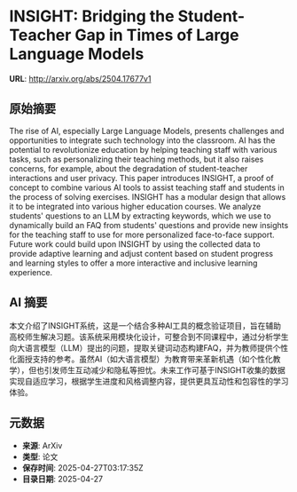 # INSIGHT: Bridging the Student-Teacher Gap in Times of Large Language Models

**URL**: http://arxiv.org/abs/2504.17677v1

## 原始摘要

The rise of AI, especially Large Language Models, presents challenges and
opportunities to integrate such technology into the classroom. AI has the
potential to revolutionize education by helping teaching staff with various
tasks, such as personalizing their teaching methods, but it also raises
concerns, for example, about the degradation of student-teacher interactions
and user privacy. This paper introduces INSIGHT, a proof of concept to combine
various AI tools to assist teaching staff and students in the process of
solving exercises. INSIGHT has a modular design that allows it to be integrated
into various higher education courses. We analyze students' questions to an LLM
by extracting keywords, which we use to dynamically build an FAQ from students'
questions and provide new insights for the teaching staff to use for more
personalized face-to-face support. Future work could build upon INSIGHT by
using the collected data to provide adaptive learning and adjust content based
on student progress and learning styles to offer a more interactive and
inclusive learning experience.


## AI 摘要

本文介绍了INSIGHT系统，这是一个结合多种AI工具的概念验证项目，旨在辅助高校师生解决习题。该系统采用模块化设计，可整合到不同课程中，通过分析学生向大语言模型（LLM）提出的问题，提取关键词动态构建FAQ，并为教师提供个性化面授支持的参考。虽然AI（如大语言模型）为教育带来革新机遇（如个性化教学），但也引发师生互动减少和隐私等担忧。未来工作可基于INSIGHT收集的数据实现自适应学习，根据学生进度和风格调整内容，提供更具互动性和包容性的学习体验。

## 元数据

- **来源**: ArXiv
- **类型**: 论文
- **保存时间**: 2025-04-27T03:17:35Z
- **目录日期**: 2025-04-27
